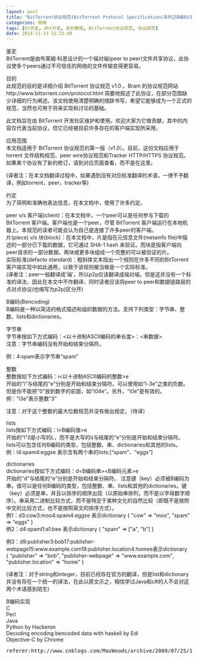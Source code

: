 ```yaml
---
layout: post
title: "BitTorrent协议规范(BitTorrent Protocol Specification)系列之B编码(Bencoding)-第一部分"
categories: 网络
tags: [bt开发, dht开发, 系列教程, BitTorrent协议规范, 协议规范]
date: 2014-11-13 12:33:40
---
```


<p>鉴定<br />BitTorrent是由布莱姆&#183;科恩设计的一个端对端(peer to peer)文件共享协议，此协议使多个peers通过不可信任的网络的文件传输变得更容易。</p>
<p>目的<br />此规范的目的是详细介绍 BitTorrent 协议规范 v1.0 。Bram 的协议规范网站 http://www.bittorrent.com/protocol.html 简要地叙述了此协议，在部分范围缺少详细的行为阐述。该文档使用清楚明确的措辞书写，希望它能够成为一个正式的规范，当然也可用于将来实现和讨论的基础。</p>
<p>此文档旨在由 BitTorrent 开发社区维护和使用。欢迎大家为它做贡献，其中的内容仅代表当前协议，但它已经被目前许多存在的客户端实现所采用。</p>
<p>应用范围<br />本文档适用于 BitTorrent 协议规范的第一版（v1.0）。目前，这份文档应用于 torrent 文件结构规范、peer wire协议规范和Tracker HTTP/HTTPS 协议规范。如果某个协议有了新的修订，请到对应页面查看，而不是在这里。</p>
<p>(译者注：在本文档翻译过程中，如果遇到没有对应标准翻译的术语，一律不予翻译，例如torrent，peer，tracker等)</p>
<p>约定<br />为了简明和准确地表达信息，在本文档中，使用了许多约定。</p>
<p>peer v/s 客户端(client)：在本文档中，一个peer可以是任何参与下载的 BitTorrent 客户端。客户端也是一个peer，尽管 BitTorrent 客户端运行在本地机器上。本规范的读者可能会认为自己是连接了许多peer的客户端。 <br />片(piece) v/s 块(block)：在本文档中，片是指在元信息文件(metainfo file)中描述的一部分已下载的数据，它可通过 SHA-1 hash 来验证。而块是指客户端向peer请求的一部分数据。两块或更多块组成一个完整的可以被验证的片。 <br />实际标准(defacto standard)：粗斜体文本指出一个规则在许多不同的BitTorrent客户端实现中如此通用，以致于该规则被当做是一个实际标准。 <br />(译者注：peer一般翻译成&#8216;端&#8217;，所以p2p应该翻译成端对端，但是这并没有一个标准的译法，因此在本文中不作翻译，同时读者应该将peer to peer和数据链路层的点对点协议(也缩写为p2p)区分开)</p>
<p>B编码(Bencoding)<br />B编码是一种以简洁的格式描述和组织数据的方法。支持下列类型：字节串、整数、lists和dictionaries。</p>
<p>字节串<br />字节串按如下方式编码：&lt;以十进制ASCII编码的串长度&gt;：&lt;串数据&gt;<br />注意：字节串编码没有开始和结束分隔符。 </p>
<p>例：4:spam表示字节串&#8220;spam&#8221;</p>
<p>整数<br />整数按如下方式编码：i&lt;以十进制ASCII编码的整数&gt;e<br />开始的&#8220;i&#8221;与结尾的&#8220;e&#8221;分别是开始和结束分隔符。可以使用如&#8220;i-3e&#8221;之类的负数。但是你不能把&#8220;0&#8221;放到数字的前面，如&#8220;i04e&#8221;。另外，&#8220;i0e&#8221;是有效的。<br />例：&#8220;i3e&#8221;表示整数&#8220;3&#8221;</p>
<p>注意：对于这个整数的最大位数规范并没有做出规定，（待译）</p>
<p>lists<br />lists按如下方式编码：l&lt;B编码值&gt;e<br />开始的&#8220;l&#8221;(l是小写的L，而不是大写的i)与结尾的&#8220;e&#8221;分别是开始和结束分隔符。lists可以包含任何B编码的类型，包括整数、串、dictionaries和其他的lists。<br />例：l4:spam4:eggse 表示含有两个串的lists:[&#8220;spam&#8221;、&#8220;eggs&#8221;]</p>
<p>dictionaries<br />dictionaries按如下方式编码：d&lt;B编码串&gt;&lt;B编码元素&gt;e<br />开始的&#8220;d&#8221;与结尾的&#8220;e&#8221;分别是开始和结束分隔符。 注意键（key）必须被B编码为串。值可以是任何B编码的类型，包括整数、串、lists和其他的dictionaries。键（key）必须是串，并且以排序的顺序出现（以原始串排列，而不是以字母数字顺序）。串采用二进制比较方式，而不是特定于某种文化的自然比较（即既不是按照中文的比较方式，也不是按照英文的排序方式）。<br />例1：d3:cow3:moo4:spam4:eggse 表示dictionary { "cow" =&gt; "moo", "spam" =&gt; "eggs" }<br />例2：d4:spaml1:a1:bee 表示dictionary { "spam" =&gt; ["a", "b"] }</p>
<p>例3：d9:publisher3:bob17:publisher-webpage15:www.example.com18:publisher.location4:homee表示dictionary&nbsp; { "publisher" =&gt; "bob", "publisher-webpage" =&gt; "www.example.com", "publisher.location" =&gt; "home" } </p>
<p>(译者注：对于string和integer，目前已经存在官方的翻译，但是list和dictionary并没有存在一个统一的译法，在此以原文示之，相信学过Java和c#的人不会对这两个术语感到陌生)</p>
<p>B编码实现<br />C <br />Perl <br />Java <br />Python by Hackeron <br />Decoding encoding bencoded data with haskell by Edi <br />Objective-C by Chrome</p>



<pre>
referer:http://www.cnblogs.com/MaxWoods/archive/2009/07/25/1530848.html
</pre>
